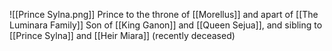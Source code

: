 ![[Prince Sylna.png]]
Prince to the throne of [[Morellus]] and apart of [[The Luminara Family]]
Son of [[King Ganon]] and [[Queen Sejua]], and sibling to [[Prince Sylna]] and [[Heir Miara]] (recently deceased) 